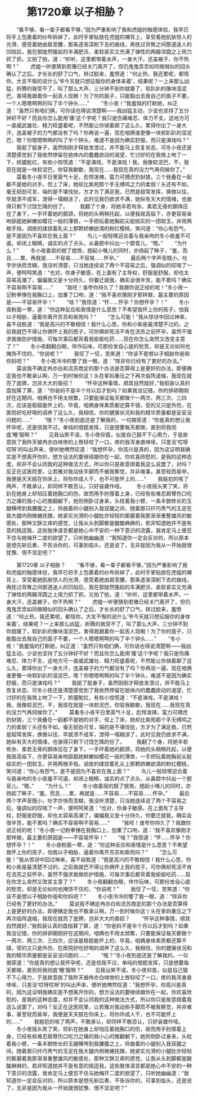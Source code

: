 # 　　第1720章 以子相胁？
　　“看不够，看一辈子都看不够，”因为严重影响了我和虎姐的触感体验，我早已将手上包裹着的纱布拆掉了，此时手掌贴放在虎姐的裸背上，享受着她肌肤惊人的光滑，感受着她由肩至腰，那条逐渐深削下去的曲线，再抚过背臀之间那道迷人的凹陷后，我在那陡然隆起的丰满肥沃、柔软紧实又充满了弹性的两瓣浑圆之上用力抓了抓，又拍了拍，道：“听听，这里都带着水声，一身大汗，还盖被子，你不热啊？”
　　虎姐一听便猜到若雅已经关门离开了，但仍鬼鬼祟祟如同做贼似的回头确认了之后，才长长的舒了口气，转过脸来，羞愤道：“何止热，我还累呢，都怪你，大言不惭的说什么‘爷今天就只想征服你的身体来着’，结果呢？一上来那么凶猛，折腾的我受不了，叫了那么大声，三分钟不到你就痿了，软趴趴的像块湿泥巴，害得我跟着你一起丢人现眼！为了你的面子，只能豁出去我自己的面子不要，一个人嗯嗯啊啊的叫了半个钟头……”
　　“冬小夜！”我羞恼的打断她，纠正道：“虽然只有咱们俩，可你话也得说清楚啊——我凶猛主动，少说也坚持了五分钟好不好？而且你怎么能用‘痿’这个字呢？我只是伤痛难忍、体力不支，这地方可一直威武雄壮、精力旺盛着呢，不然能让你骑着颠了这么久，累得你出了一身大汗，连盖被子的力气都没有了吗？你再说一遍，现在咱俩谁更像一块软趴趴的湿泥巴，嗯？你嗯嗯啊啊的叫了半个钟头，难道不是因为确实舒服，而只是演戏吗？”
　　我挺了挺身子，虽然刚刚才释放发泄过，并不能马上恢复状态，可冬小夜还是清楚感觉到了我依然停留在她体内的蠢蠢欲动的渴望，忙讨好的在我唇上吻了一下，娇靥酡红，有些小惊慌道：“不是演戏，不是演戏！我，我像软泥巴，不，我现在就是一块软泥巴，你容我歇歇，我现在……我现在真的没力气再伺候你了。”
　　莫看冬小夜平日里英气十足，彪悍泼辣，蛮力可搏虎豹豺狼，三个我叠在一起都不是她的对手，但上了床，她却比紫苑那个手无缚鸡之力的柔弱丫头还有不如，毫无韧劲可言，端的是不堪伐挞，方才为了满足我，已然是超常发挥，换做以往，早就溃不成军，泄得一塌糊涂了，此时见我仍欲求不满，她纵有天大的情绪，也骇得只剩下讨饶乞降的份了。
　　我翻了个身，将她丰若有余、柔若无骨的胴体压在了身下，一手环着她的鹅颈，将她的头稍稍托起，以便我居高临下，亦更容易亲吻舔舐她鲜嫩如樱花一般的薄唇，一手把玩着她胸前尖挺结实的一团软玉，并用两根手指，调皮的揉捏着乳尖上那颗娇嫩欲滴的粉红樱桃，笑问道：“你心有怨气，是不是因为不喜欢在我上面？”
　　鸟儿一般轻啄迎合着与我亲吻的冬小夜羞不可遏，却闭上眼睛，诚实的点了点头，从鼻腔中抖出一个颤音儿，“嗯。”
　　“为什么？”
　　冬小夜委屈的抿了抿唇，翘起小嘴儿的同时，亦扬起了眸子，“羞，而且……累，再就是……不容易……不容易……怀孕。”
　　最后两个字声音既小，吐字亦快而含糊，我没听清楚，只当她连续说了两个不容易之后，强调似的叹喘了一声，便呵呵笑道：“也对，你身子敏感，在上面有了主导权，舒服是舒服，却也太容易高潮了，偏偏我又是十分持久，你要迁就我，确实会很辛苦，能不累吗？确实不容易啊不容易……”
　　“我呸！谁夸你持久了？我跟你说正经的呢！”冬小夜一记粉拳捶在我胸口上，加重了口吻，道：“我不喜欢像刚才那样做，最主要的原因是——不容易怀孕！”
　　“啥？”我惊道：“怀……怀孕？你想怀孕？！”
　　冬小夜粉面一寒，道：“你这种反应和表情是什么意思？不希望我怀上你的孩子，怕我以子相胁，逼着你离开苏苏和紫苑吗？”
　　“怎么可能！”我从惊讶中回过神来，喜不自胜道：“我是高兴的不敢相信！我什么心思，你和小紫是最清楚不过的，之前我就巴不得让你俩怀上我的孩子，可你俩却死活不肯在流苏之前怀孕，虽然不强求我做防护措施，可每次事后都背着我偷偷吃药……现在你怎么突然又改变主意了？”
　　冬小夜翻翻白眼，佯作玩味，可那份发自心底的愁苦，却是无论如何也掩饰不住的，“你说呢？”
　　我怔了一怔，苦笑道：“你该不是想以子相胁你爸和你妈吧？”
　　冬小夜冷冷的瞥了我一眼，道：“除非你已经有了更好的办法。”
　　莫说我不确定冉亦白和流苏商定的那个办法是否算得上是更好的办法，即便确定我也不敢承认啊，万一到时候你这丫头在爹妈重压之下再次临阵退缩，我现在就亮了底牌，岂非大大的昏招？
　　“怀孕这种事情，顺其自然就好，”我假装认真的盘指算了算，道：“你爸妈不是半个月以后才到吗？如果我没记错，你的排卵期刚好在这期间，咱俩也不用太频繁，只要能保证每天都做个一两次、两三次、三四次，应该是稳稳能怀上的，毕竟，咱俩身体素质都还算不错，受的又只是外伤，在医院好吃好喝的调养了这么久，我相信，你的健康状况和我的精华质量都是妥妥没问题的……”
　　“哦？”冬小夜到底还是了解我的，一句揭穿道：“你是真的想让我怀孕呢，还是信我不过，单纯的借题发挥，只是想要每天都做，直到将我彻底‘睡’服啊？”
　　见我讪笑不语，冬小夜仰首，似是自己狠不下心用力，于是故意挑了我昨天被冉亦白啃惨的上唇轻咬了一口，疼的我浑身直哆嗦，只差没‘哎呀哎呀’的叫出声来，便听她喟然叹道：“我想怀孕，你高兴是真的，因为这证明我确实是不想离开你的，想方设法的要继续跟你在一起，你欢喜欣慰的，是我的这种态度，却并不会认同我的这种做法方式，所以你只是故意顺着我这么说罢了，对吗？反正在这医院里，让若雅对我动些手脚而不被我察觉，并非难事，甚至轻而易举，我便是天天腻在你床上，将你炸成人干，也不可能怀上的……”
　　我尴尬的咳了两声，不敢承认，却同样不敢否认，只好装聋作哑。
　　冬小夜摇头笑了笑，将趴在她身上却怕压着她胸口的伤，故而用手肘撑着上身，已经有些难忍肩臂伤口吃力之痛的我小心的推翻躺下，她则侧卧过身来，头枕着我小臂，一条丰腴修长的玉腿横垮到我腰腹之上，将曲着的小腿别入我双腿之间，随着那只纤巧秀气的玉足在我大腿内侧微蜷抚蹭，她紧实光滑的小腿肚亦轻轻的厮磨着我那渐渐重整雄风的敏感处，那种又酥又痒的感觉，让我从头到脚都是酸酸麻麻的，若非知道她并不是有意的挑逗我，这些肢体语言都是她心中不安的一种下意识的流露，我肯定马上便忍不住与她梅开二度的欲望了，只听她幽幽道：“我知道你一定会反对的，所以原本是想先斩后奏，不告诉你的，可事到临头，还是说了，无非是因为我从一开始就很犹豫、很不坚定吧？”

　　第1720章 以子相胁？
　　“看不够，看一辈子都看不够，”因为严重影响了我和虎姐的触感体验，我早已将手上包裹着的纱布拆掉了，此时手掌贴放在虎姐的裸背上，享受着她肌肤惊人的光滑，感受着她由肩至腰，那条逐渐深削下去的曲线，再抚过背臀之间那道迷人的凹陷后，我在那陡然隆起的丰满肥沃、柔软紧实又充满了弹性的两瓣浑圆之上用力抓了抓，又拍了拍，道：“听听，这里都带着水声，一身大汗，还盖被子，你不热啊？”
　　虎姐一听便猜到若雅已经关门离开了，但仍鬼鬼祟祟如同做贼似的回头确认了之后，才长长的舒了口气，转过脸来，羞愤道：“何止热，我还累呢，都怪你，大言不惭的说什么‘爷今天就只想征服你的身体来着’，结果呢？一上来那么凶猛，折腾的我受不了，叫了那么大声，三分钟不到你就痿了，软趴趴的像块湿泥巴，害得我跟着你一起丢人现眼！为了你的面子，只能豁出去我自己的面子不要，一个人嗯嗯啊啊的叫了半个钟头……”
　　“冬小夜！”我羞恼的打断她，纠正道：“虽然只有咱们俩，可你话也得说清楚啊——我凶猛主动，少说也坚持了五分钟好不好？而且你怎么能用‘痿’这个字呢？我只是伤痛难忍、体力不支，这地方可一直威武雄壮、精力旺盛着呢，不然能让你骑着颠了这么久，累得你出了一身大汗，连盖被子的力气都没有了吗？你再说一遍，现在咱俩谁更像一块软趴趴的湿泥巴，嗯？你嗯嗯啊啊的叫了半个钟头，难道不是因为确实舒服，而只是演戏吗？”
　　我挺了挺身子，虽然刚刚才释放发泄过，并不能马上恢复状态，可冬小夜还是清楚感觉到了我依然停留在她体内的蠢蠢欲动的渴望，忙讨好的在我唇上吻了一下，娇靥酡红，有些小惊慌道：“不是演戏，不是演戏！我，我像软泥巴，不，我现在就是一块软泥巴，你容我歇歇，我现在……我现在真的没力气再伺候你了。”
　　莫看冬小夜平日里英气十足，彪悍泼辣，蛮力可搏虎豹豺狼，三个我叠在一起都不是她的对手，但上了床，她却比紫苑那个手无缚鸡之力的柔弱丫头还有不如，毫无韧劲可言，端的是不堪伐挞，方才为了满足我，已然是超常发挥，换做以往，早就溃不成军，泄得一塌糊涂了，此时见我仍欲求不满，她纵有天大的情绪，也骇得只剩下讨饶乞降的份了。
　　我翻了个身，将她丰若有余、柔若无骨的胴体压在了身下，一手环着她的鹅颈，将她的头稍稍托起，以便我居高临下，亦更容易亲吻舔舐她鲜嫩如樱花一般的薄唇，一手把玩着她胸前尖挺结实的一团软玉，并用两根手指，调皮的揉捏着乳尖上那颗娇嫩欲滴的粉红樱桃，笑问道：“你心有怨气，是不是因为不喜欢在我上面？”
　　鸟儿一般轻啄迎合着与我亲吻的冬小夜羞不可遏，却闭上眼睛，诚实的点了点头，从鼻腔中抖出一个颤音儿，“嗯。”
　　“为什么？”
　　冬小夜委屈的抿了抿唇，翘起小嘴儿的同时，亦扬起了眸子，“羞，而且……累，再就是……不容易……不容易……怀孕。”
　　最后两个字声音既小，吐字亦快而含糊，我没听清楚，只当她连续说了两个不容易之后，强调似的叹喘了一声，便呵呵笑道：“也对，你身子敏感，在上面有了主导权，舒服是舒服，却也太容易高潮了，偏偏我又是十分持久，你要迁就我，确实会很辛苦，能不累吗？确实不容易啊不容易……”
　　“我呸！谁夸你持久了？我跟你说正经的呢！”冬小夜一记粉拳捶在我胸口上，加重了口吻，道：“我不喜欢像刚才那样做，最主要的原因是——不容易怀孕！”
　　“啥？”我惊道：“怀……怀孕？你想怀孕？！”
　　冬小夜粉面一寒，道：“你这种反应和表情是什么意思？不希望我怀上你的孩子，怕我以子相胁，逼着你离开苏苏和紫苑吗？”
　　“怎么可能！”我从惊讶中回过神来，喜不自胜道：“我是高兴的不敢相信！我什么心思，你和小紫是最清楚不过的，之前我就巴不得让你俩怀上我的孩子，可你俩却死活不肯在流苏之前怀孕，虽然不强求我做防护措施，可每次事后都背着我偷偷吃药……现在你怎么突然又改变主意了？”
　　冬小夜翻翻白眼，佯作玩味，可那份发自心底的愁苦，却是无论如何也掩饰不住的，“你说呢？”
　　我怔了一怔，苦笑道：“你该不是想以子相胁你爸和你妈吧？”
　　冬小夜冷冷的瞥了我一眼，道：“除非你已经有了更好的办法。”
　　莫说我不确定冉亦白和流苏商定的那个办法是否算得上是更好的办法，即便确定我也不敢承认啊，万一到时候你这丫头在爹妈重压之下再次临阵退缩，我现在就亮了底牌，岂非大大的昏招？
　　“怀孕这种事情，顺其自然就好，”我假装认真的盘指算了算，道：“你爸妈不是半个月以后才到吗？如果我没记错，你的排卵期刚好在这期间，咱俩也不用太频繁，只要能保证每天都做个一两次、两三次、三四次，应该是稳稳能怀上的，毕竟，咱俩身体素质都还算不错，受的又只是外伤，在医院好吃好喝的调养了这么久，我相信，你的健康状况和我的精华质量都是妥妥没问题的……”
　　“哦？”冬小夜到底还是了解我的，一句揭穿道：“你是真的想让我怀孕呢，还是信我不过，单纯的借题发挥，只是想要每天都做，直到将我彻底‘睡’服啊？”
　　见我讪笑不语，冬小夜仰首，似是自己狠不下心用力，于是故意挑了我昨天被冉亦白啃惨的上唇轻咬了一口，疼的我浑身直哆嗦，只差没‘哎呀哎呀’的叫出声来，便听她喟然叹道：“我想怀孕，你高兴是真的，因为这证明我确实是不想离开你的，想方设法的要继续跟你在一起，你欢喜欣慰的，是我的这种态度，却并不会认同我的这种做法方式，所以你只是故意顺着我这么说罢了，对吗？反正在这医院里，让若雅对我动些手脚而不被我察觉，并非难事，甚至轻而易举，我便是天天腻在你床上，将你炸成人干，也不可能怀上的……”
　　我尴尬的咳了两声，不敢承认，却同样不敢否认，只好装聋作哑。
　　冬小夜摇头笑了笑，将趴在她身上却怕压着她胸口的伤，故而用手肘撑着上身，已经有些难忍肩臂伤口吃力之痛的我小心的推翻躺下，她则侧卧过身来，头枕着我小臂，一条丰腴修长的玉腿横垮到我腰腹之上，将曲着的小腿别入我双腿之间，随着那只纤巧秀气的玉足在我大腿内侧微蜷抚蹭，她紧实光滑的小腿肚亦轻轻的厮磨着我那渐渐重整雄风的敏感处，那种又酥又痒的感觉，让我从头到脚都是酸酸麻麻的，若非知道她并不是有意的挑逗我，这些肢体语言都是她心中不安的一种下意识的流露，我肯定马上便忍不住与她梅开二度的欲望了，只听她幽幽道：“我知道你一定会反对的，所以原本是想先斩后奏，不告诉你的，可事到临头，还是说了，无非是因为我从一开始就很犹豫、很不坚定吧？”
